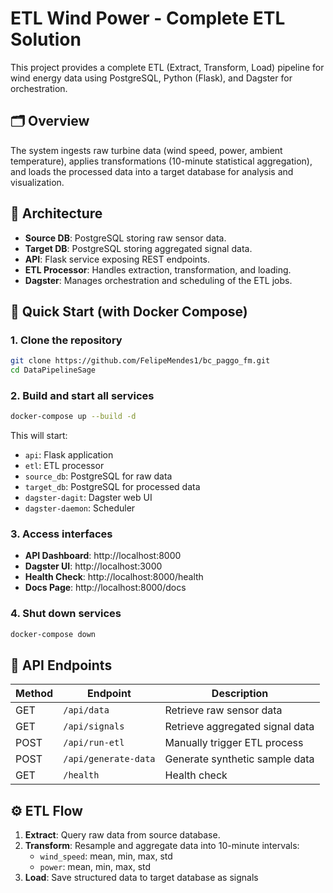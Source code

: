 # ETL Wind Power - Complete ETL Solution

This project provides a complete ETL (Extract, Transform, Load) pipeline for wind energy data using PostgreSQL, Python (Flask), and Dagster for orchestration.

## 🗂 Overview

The system ingests raw turbine data (wind speed, power, ambient temperature), applies transformations (10-minute statistical aggregation), and loads the processed data into a target database for analysis and visualization.

## 🧱 Architecture

- **Source DB**: PostgreSQL storing raw sensor data.
- **Target DB**: PostgreSQL storing aggregated signal data.
- **API**: Flask service exposing REST endpoints.
- **ETL Processor**: Handles extraction, transformation, and loading.
- **Dagster**: Manages orchestration and scheduling of the ETL jobs.

## 🚀 Quick Start (with Docker Compose)

### 1. Clone the repository

```bash
git clone https://github.com/FelipeMendes1/bc_paggo_fm.git
cd DataPipelineSage
```

### 2. Build and start all services

```bash
docker-compose up --build -d
```

This will start:
- `api`: Flask application
- `etl`: ETL processor
- `source_db`: PostgreSQL for raw data
- `target_db`: PostgreSQL for processed data
- `dagster-dagit`: Dagster web UI
- `dagster-daemon`: Scheduler

### 3. Access interfaces

- **API Dashboard**: http://localhost:8000  
- **Dagster UI**: http://localhost:3000  
- **Health Check**: http://localhost:8000/health  
- **Docs Page**: http://localhost:8000/docs

### 4. Shut down services

```bash
docker-compose down
```

## 🔌 API Endpoints

| Method | Endpoint              | Description                              |
|--------|-----------------------|------------------------------------------|
| GET    | `/api/data`           | Retrieve raw sensor data                 |
| GET    | `/api/signals`        | Retrieve aggregated signal data          |
| POST   | `/api/run-etl`        | Manually trigger ETL process             |
| POST   | `/api/generate-data`  | Generate synthetic sample data           |
| GET    | `/health`             | Health check                             |

## ⚙️ ETL Flow

1. **Extract**: Query raw data from source database.
2. **Transform**: Resample and aggregate data into 10-minute intervals:
   - `wind_speed`: mean, min, max, std
   - `power`: mean, min, max, std
3. **Load**: Save structured data to target database as signals

